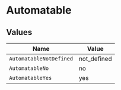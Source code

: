 # Automatable


## Values

| Name                    | Value                   |
| ----------------------- | ----------------------- |
| `AutomatableNotDefined` | not_defined             |
| `AutomatableNo`         | no                      |
| `AutomatableYes`        | yes                     |